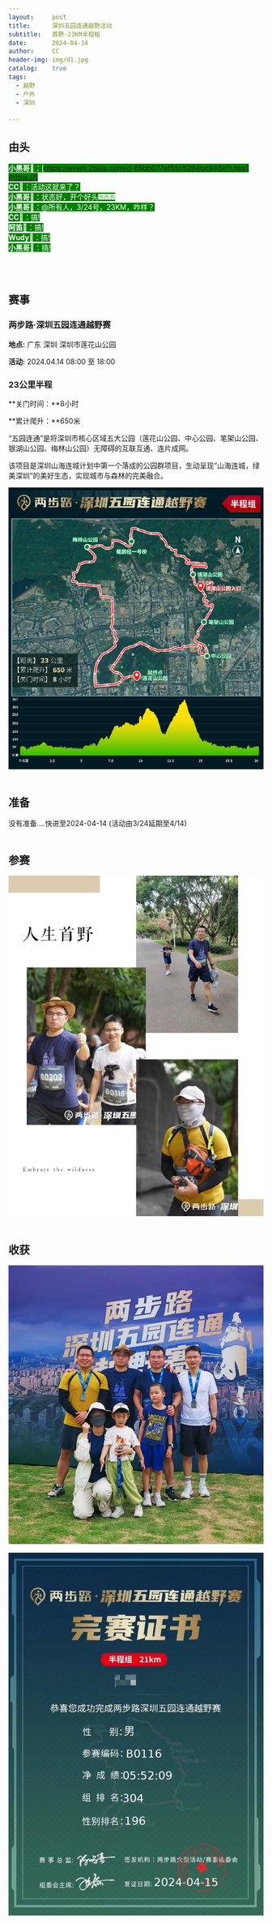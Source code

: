 ```yaml
---
layout:     post
title:      深圳五园连通越野活动
subtitle:   首野-23KM半程租
date:       2024-04-14
author:     CC
header-img: img/d1.jpg
catalog:    true
tags:
  - 越野
  - 户外
  - 深圳
   
---
```


## 由头


<font style="background: green; color: white;">**小黑哥🐻**：[https://event.2bulu.com/d-65bb077ef55c5264bc946e11.htm](https://)</font>
<br>
<font style="background: green; color: white;">**CC🐗**：活动这就来了？</font>
<br>
<font style="background: green; color: white;">**小黑哥🐻**：状态好，开个好头🎆🎆🎆</font>
<br>
<font style="background: green; color: white;">**小黑哥🐻**：@所有人，3/24号，23KM，咋样？</font>
<br>
<font style="background: green; color: white;">**CC🐗**：搞!</font>
<br>
<font style="background: green; color: white;">**阿笛🐎**：搞!</font>
<br>
<font style="background: green; color: white;">**Wudy🐑**：搞!</font>
<br>
<font style="background: green; color: white;">**小黑哥🐻**：搞!</font>

<br><br>

## 赛事

### 两步路·深圳五园连通越野赛

**地点:** 广东 深圳 深圳市莲花山公园

**活动:** 2024.04.14 08:00 至 18:00

### 23公里半程

**关门时间：**8小时

**累计爬升：**650米


“五园连通”是将深圳市核心区域五大公园（莲花山公园、中心公园、笔架山公园、银湖山公园、梅林山公园）无障碍的互联互通、连片成网。

该项目是深圳山海连城计划中第一个落成的公园群项目，生动呈现“山海连城，绿美深圳”的美好生态，实现城市与森林的完美融合。

![路线](https://github.com/SZ4G/sz4g.github.io/raw/master/img//d1.jpg)
<br><br>

## 准备

没有准备....快进至2024-04-14 (活动由3/24延期至4/14)
<br><br>

## 参赛

![参赛1](https://github.com/SZ4G/sz4g.github.io/raw/master/img/1667243788.jpg)
<br><br>

## 收获

![合影](https://github.com/SZ4G/sz4g.github.io/raw/master/img/1619922752.jpg)

![证书](https://github.com/SZ4G/sz4g.github.io/raw/master/img/50736309.jpg)



